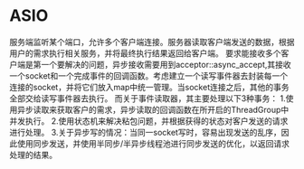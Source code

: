# ASIO
  服务端监听某个端口，允许多个客户端连接。服务器读取客户端发送的数据，根据用户的需求执行相关服务，并将最终执行结果返回给客户端。 
  要求能接收多个客户端是第一个要解决的问题，异步接收需要用到acceptor::async_accept,其接收一个socket和一个完成事件的回调函数。考虑建立一个读写事件器去封装每一个连接的socket，并将它们放入map中统一管理。当socket连接之后，其他的事务全部交给读写事件器去执行。
  而关于事件读取器，其主要处理以下3种事务：
  1.使用异步读取来获取客户的需求，异步读取的回调函数在所开启的ThreadGroup中并发执行。
  2.使用状态机来解决粘包问题，并根据获得的状态对客户发送的请求进行处理。
  3.关于异步写的情况：当同一socket写时，容易出现发送的乱序，因此使用同步发送，并使用半同步/半异步线程池进行同步发送的优化，以返回请求处理的结果。

